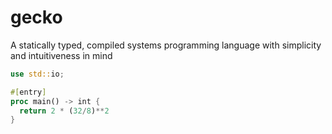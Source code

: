 # gecko
A statically typed, compiled systems programming language with simplicity and intuitiveness in mind

```rust
use std::io;

#[entry]
proc main() -> int {
  return 2 * (32/8)**2
}
```
